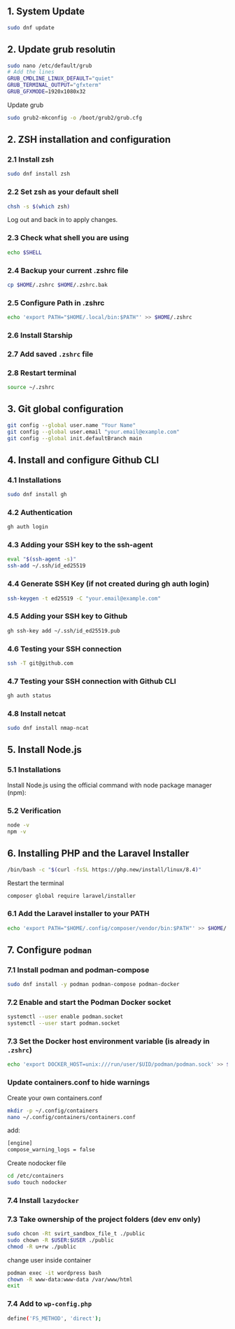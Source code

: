## 1. System Update

```bash
sudo dnf update
```
## 2. Update grub resolutin
```bash
sudo nano /etc/default/grub
# Add the lines
GRUB_CMDLINE_LINUX_DEFAULT="quiet"
GRUB_TERMINAL_OUTPUT="gfxterm"
GRUB_GFXMODE=1920x1080x32
```
Update grub
```bash
sudo grub2-mkconfig -o /boot/grub2/grub.cfg
```

## 2. ZSH installation and configuration

### 2.1 Install zsh

```bash
sudo dnf install zsh
```

### 2.2 Set zsh as your default shell

```bash
chsh -s $(which zsh)
```

Log out and back in to apply changes.

### 2.3 Check what shell you are using

```bash
echo $SHELL
```

### 2.4 Backup your current .zshrc file

```bash
cp $HOME/.zshrc $HOME/.zshrc.bak
```

### 2.5 Configure Path in .zshrc

```bash
echo 'export PATH="$HOME/.local/bin:$PATH"' >> $HOME/.zshrc
```

### 2.6 Install Starship

### 2.7 Add saved `.zshrc` file
### 2.8 Restart terminal
```bash
source ~/.zshrc
```

## 3. Git global configuration

```bash
git config --global user.name "Your Name"
git config --global user.email "your.email@example.com"
git config --global init.defaultBranch main
```

## 4. Install and configure Github CLI

### 4.1 Installations

```bash
sudo dnf install gh
```

### 4.2 Authentication

```bash
gh auth login
```

### 4.3 Adding your SSH key to the ssh-agent

```bash
eval "$(ssh-agent -s)"
ssh-add ~/.ssh/id_ed25519
```

### 4.4 Generate SSH Key (if not created during gh auth login)

```bash
ssh-keygen -t ed25519 -C "your.email@example.com"
```

### 4.5 Adding your SSH key to Github

```bash
gh ssh-key add ~/.ssh/id_ed25519.pub
```

### 4.6 Testing your SSH connection

```bash
ssh -T git@github.com
```

### 4.7 Testing your SSH connection with Github CLI

```bash
gh auth status
```

### 4.8 Install netcat

```bash
sudo dnf install nmap-ncat
```

## 5. Install Node.js

### 5.1 Installations

Install Node.js using the official command with node package manager (npm):

### 5.2 Verification

```bash
node -v
npm -v
```

## 6. Installing PHP and the Laravel Installer

```bash
/bin/bash -c "$(curl -fsSL https://php.new/install/linux/8.4)"
```

Restart the terminal

```bash
composer global require laravel/installer
```

### 6.1 Add the Laravel installer to your PATH

```bash
echo 'export PATH="$HOME/.config/composer/vendor/bin:$PATH"' >> $HOME/.zshrc
```

## 7. Configure `podman`

### 7.1 Install podman and podman-compose

```bash
sudo dnf install -y podman podman-compose podman-docker
```

### 7.2 Enable and start the Podman Docker socket

```bash
systemctl --user enable podman.socket
systemctl --user start podman.socket
```

### 7.3 Set the Docker host environment variable (is already in `.zshrc`)

```bash
echo 'export DOCKER_HOST=unix:///run/user/$UID/podman/podman.sock' >> $HOME/.zshrc
```
### Update containers.conf to hide warnings
Create your own containers.conf
```bash
mkdir -p ~/.config/containers
nano ~/.config/containers/containers.conf
```
add:
```bash
[engine]
compose_warning_logs = false
```

Create nodocker file
```bash
cd /etc/containers
sudo touch nodocker
```
### 7.4 Install `lazydocker`

### 7.3 Take ownership of the project folders (dev env only)

```bash
sudo chcon -Rt svirt_sandbox_file_t ./public
sudo chown -R $USER:$USER ./public
chmod -R u+rw ./public
```
change user inside container
```bash
podman exec -it wordpress bash
chown -R www-data:www-data /var/www/html
exit
```
### 7.4 Add to `wp-config.php`
```bash
define('FS_METHOD', 'direct');
```
